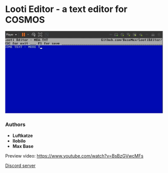 # Looti Editor - a text editor for COSMOS

[![Looti Editor - cosmos OS](preview.png)](https://www.youtube.com/watch?v=BsBzGVwcMFs)

### Authors

- **Luftkatze**
- **Ilobilo**
- **Max Base**

Preview video: https://www.youtube.com/watch?v=BsBzGVwcMFs

[Discord server](https://discord.gg/TfwFp8cuNc)
